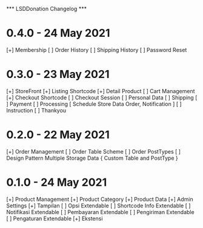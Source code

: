 *** LSDDonation Changelog ***

# 0.4.0 - 24 May 2021
[+] Membership
  [ ] Order History
  [ ] Shipping History
  [ ] Password Reset

# 0.3.0 - 23 May 2021
[+] StoreFront
  [+] Listing Shortcode
  [+] Detail Product
  [ ] Cart Management
  [+] Checkout Shortcode
    [ ] Checkout Session
    [ ] Personal Data
    [ ] Shipping 
    [ ] Payment
    [ ] Processing [ Schedule Store Data Order, Notification ]
    [ ] Instruction
  [ ] Thankyou

# 0.2.0 - 22 May 2021
[+] Order Management
  [ ] Order Table Scheme
  [ ] Order PostTypes
  [ ] Design Pattern Multiple Storage Data { Custom Table and PostType }

# 0.1.0 - 24 May 2021
[+] Product Management
  [+] Product Category
  [+] Product Data
[+] Admin Settings
  [+] Tampilan
    [ ] Opsi Extendable
    [ ] Shortcode Info Extendable
  [ ] Notifikasi Extendable
  [ ] Pembayaran Extendable
  [ ] Pengiriman Extendable
  [ ] Pengaturan Extendable
  [+] Ekstensi

